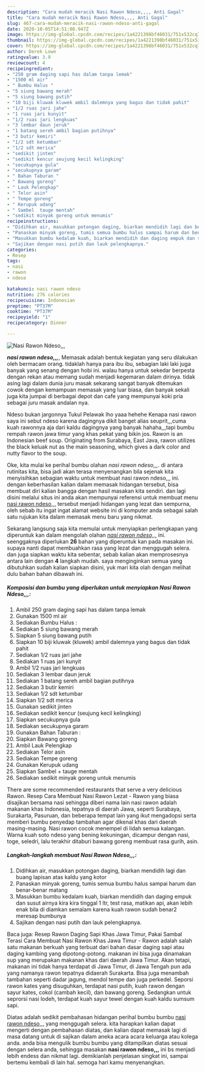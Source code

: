 ```yaml
---
description: "Cara mudah meracik Nasi Rawon Ndeso,,,, Anti Gagal"
title: "Cara mudah meracik Nasi Rawon Ndeso,,,, Anti Gagal"
slug: 467-cara-mudah-meracik-nasi-rawon-ndeso-anti-gagal
date: 2020-10-05T14:51:08.947Z
image: https://img-global.cpcdn.com/recipes/1a4221398bf46031/751x532cq70/nasi-rawon-ndeso-foto-resep-utama.jpg
thumbnail: https://img-global.cpcdn.com/recipes/1a4221398bf46031/751x532cq70/nasi-rawon-ndeso-foto-resep-utama.jpg
cover: https://img-global.cpcdn.com/recipes/1a4221398bf46031/751x532cq70/nasi-rawon-ndeso-foto-resep-utama.jpg
author: Derek Lowe
ratingvalue: 3.9
reviewcount: 4
recipeingredient:
- "250 gram daging sapi has dalam tanpa lemak"
- "1500 ml air"
- " Bumbu Halus "
- "5 siung bawang merah"
- "5 siung bawang putih"
- "10 biji kluwak kluwek ambil dalemnya yang bagus dan tidak pahit"
- "1/2 ruas jari jahe"
- "1 ruas jari kunyit"
- "1/2 ruas jari lengkuas"
- "3 lembar daun jeruk"
- "1 batang sereh ambil bagian putihnya"
- "3 butir kemiri"
- "1/2 sdt ketumbar"
- "1/2 sdt merica"
- "sedikit jinten"
- "sedikit kencur seujung kecil kelingking"
- "secukupnya gula"
- "secukupnya garam"
- " Bahan Taburan "
- " Bawang goreng"
- " Lauk Pelengkap"
- " Telor asin"
- " Tempe goreng"
- " Kerupuk udang"
- " Sambel  tauge mentah"
- "sedikit minyak goreng untuk menumis"
recipeinstructions:
- "Didihkan air, masukkan potongan daging, biarkan mendidih lagi dan buang lapisan atas kaldu yang kotor"
- "Panaskan minyak goreng, tumis semua bumbu halus sampai harum dan benar-benar matang"
- "Masukkan bumbu kedalam kuah, biarkan mendidih dan daging empuk dan susut airnya kira kira tinggal 1 ltr, test rasa, matikan api, akan lebih enak bila di diamkan semalam karena kuah rawon sudah benar2 meresap bumbunya"
- "Sajikan dengan nasi putih dan lauk pelengkapnya."
categories:
- Resep
tags:
- nasi
- rawon
- ndeso

katakunci: nasi rawon ndeso 
nutrition: 276 calories
recipecuisine: Indonesian
preptime: "PT37M"
cooktime: "PT37M"
recipeyield: "1"
recipecategory: Dinner

---
```



![Nasi Rawon Ndeso,,,](https://img-global.cpcdn.com/recipes/1a4221398bf46031/751x532cq70/nasi-rawon-ndeso-foto-resep-utama.jpg)

<b><i>nasi rawon ndeso,,,</i></b>, Memasak adalah bentuk kegiatan yang seru dilakukan oleh bermacam orang. tidaklah hanya para ibu ibu, sebagian laki laki juga banyak yang senang dengan hobi ini. walau hanya untuk sekedar berpesta dengan rekan atau memang sudah menjadi kegemaran dalam dirinya. tidak asing lagi dalam dunia juru masak sekarang sangat banyak ditemukan cowok dengan kemampuan memasak yang luar biasa, dan banyak sekali juga kita jumpai di berbagai depot dan cafe yang mempunyai koki pria sebagai juru masak andalan nya.

Ndeso bukan jargonnya Tukul Pelawak lho yaaa hehehe Kenapa nasi rawon saya ini sebut ndeso karena dagingnya dikit banget alias seuprit,,,cuma kuah rawonnya aja dari kaldu dagingnya yang banyak hahaha,,,tapi bumbu rempah rawon jawa timur yang khas pekat yang bikin jos. Rawon is an Indonesian beef soup. Originating from Surabaya, East Java, rawon utilizes the black keluak nut as the main seasoning, which gives a dark color and nutty flavor to the soup.

Oke, kita mulai ke perihal bumbu olahan <i>nasi rawon ndeso,,,</i>. di antara rutinitas kita, bisa jadi akan terasa menyenangkan bila sejenak kita menyisihkan sebagian waktu untuk membuat nasi rawon ndeso,,, ini. dengan keberhasilan kalian dalam memasak hidangan tersebut, bisa membuat diri kalian bangga dengan hasil masakan kita sendiri. dan lagi disini melalui situs ini anda akan mempunyai referensi untuk membuat menu <u>nasi rawon ndeso,,,</u> tersebut menjadi hidangan yang lezat dan sempurna, oleh sebab itu ingat ingat alamat website ini di komputer anda sebagai salah satu rujukan kita dalam memasak menu baru yang nikmat.


Sekarang langsung saja kita memulai untuk menyiapkan perlengkapan yang diperuntuk kan dalam mengolah olahan <u><i>nasi rawon ndeso,,,</i></u> ini. seenggaknya diperlukan <b>26</b> bahan yang diperuntuk kan pada masakan ini. supaya nanti dapat membuahkan rasa yang lezat dan menggugah selera. dan juga siapkan waktu kita sebentar, sebab kalian akan memprosesnya antara lain dengan <b>4</b> langkah mudah. saya menginginkan semua yang dibutuhkan sudah kalian siapkan disini, yuk mari kita olah dengan melihat dulu bahan bahan dibawah ini.

<!--inarticleads1-->

##### Komposisi dan bumbu yang diperlukan untuk menyiapkan Nasi Rawon Ndeso,,,:

1. Ambil 250 gram daging sapi has dalam tanpa lemak
1. Gunakan 1500 ml air
1. Sediakan  Bumbu Halus :
1. Sediakan 5 siung bawang merah
1. Siapkan 5 siung bawang putih
1. Siapkan 10 biji kluwak (kluwek) ambil dalemnya yang bagus dan tidak pahit
1. Sediakan 1/2 ruas jari jahe
1. Sediakan 1 ruas jari kunyit
1. Ambil 1/2 ruas jari lengkuas
1. Sediakan 3 lembar daun jeruk
1. Sediakan 1 batang sereh ambil bagian putihnya
1. Sediakan 3 butir kemiri
1. Sediakan 1/2 sdt ketumbar
1. Siapkan 1/2 sdt merica
1. Gunakan sedikit jinten
1. Sediakan sedikit kencur (seujung kecil kelingking)
1. Siapkan secukupnya gula
1. Sediakan secukupnya garam
1. Gunakan  Bahan Taburan :
1. Siapkan  Bawang goreng
1. Ambil  Lauk Pelengkap
1. Sediakan  Telor asin
1. Sediakan  Tempe goreng
1. Gunakan  Kerupuk udang
1. Siapkan  Sambel + tauge mentah
1. Sediakan sedikit minyak goreng untuk menumis


There are some recommended restaurants that serve a very delicious Rawon. Resep Cara Membuat Nasi Rawon Lezat - Rawon yang biasa disajikan bersama nasi sehingga diberi nama lain nasi rawon adalah makanan khas Indonesia, tepatnya di daerah Jawa, seperti Surabaya, Surakarta, Pasuruan, dan beberapa tempat lain yang ikut mengadopsi serta memberi bumbu penyedap tambahan agar dikenal khas dari daerah masing-masing. Nasi rawon cocok menempel di lidah semua kalangan. Warna kuah soto ndeso yang bening kekuningan, dicampur dengan nasi, toge, seledri, lalu terakhir ditaburi bawang goreng membuat rasa gurih, asin. 

<!--inarticleads2-->

##### Langkah-langkah membuat Nasi Rawon Ndeso,,,:

1. Didihkan air, masukkan potongan daging, biarkan mendidih lagi dan buang lapisan atas kaldu yang kotor
1. Panaskan minyak goreng, tumis semua bumbu halus sampai harum dan benar-benar matang
1. Masukkan bumbu kedalam kuah, biarkan mendidih dan daging empuk dan susut airnya kira kira tinggal 1 ltr, test rasa, matikan api, akan lebih enak bila di diamkan semalam karena kuah rawon sudah benar2 meresap bumbunya
1. Sajikan dengan nasi putih dan lauk pelengkapnya.


Baca juga: Resep Rawon Daging Sapi Khas Jawa Timur, Pakai Sambal Terasi Cara Membuat Nasi Rawon Khas Jawa Timur - Rawon adalah salah satu makanan berkuah yang terbuat dari bahan dasar daging sapi atau daging kambing yang dipotong-potong. makanan ini bisa juga dinamakan sup yang merupakan makanan khas dari daerah Jawa Timur. Akan tetapi, makanan ini tidak hanya terdapat di Jawa Timur, di Jawa Tengah pun ada yang namanya rawon tepatnya didaerah Surakarta. Bisa juga menambah tambahan seperti dadar jagung, mendol tempe dan juga perkedel. Seporsi rawon kates yang disuguhkan, terdapat nasi putih, kuah rawon dengan sayur kates, cokol (cambah kecil), dan bawang goreng. Sedangkan untuk seprorsi nasi lodeh, terdapat kuah sayur tewel dengan kuah kaldu sumsum sapi. 

Diatas adalah sedikit pembahasan hidangan perihal bumbu bumbu <u>nasi rawon ndeso,,,</u> yang menggugah selera. kita harapkan kalian dapat mengerti dengan pembahasan diatas, dan kalian dapat memasak lagi di masa datang untuk di sajikan dalam aneka acara acara keluarga atau kolega anda. anda bisa mengulik bumbu bumbu yang ditampilkan diatas sesuai dengan selera anda, sehingga masakan <b>nasi rawon ndeso,,,</b> ini bs menjadi lebih endess dan nikmat lagi. demikianlah penjelasan singkat ini, sampai bertemu kembali di lain hal. semoga hari kamu menyenangkan.
